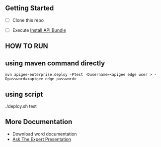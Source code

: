 ## Getting Started
- [ ] Clone this repo
- [ ] Execute [Install API Bundle](https://github.com/apigee/apigee-deploy-maven-plugin/tree/master/samples#using-maven-command-directly)


HOW TO RUN 
-----------

using maven command directly
-----------------------------
```
mvn apigee-enterprise:deploy -Ptest -Dusername=<apigee edge user > -Dpassword=<apigee edge password>
```

using script 
--------------
./deploy.sh  test <apigee edge login>

## More Documentation
* Download word documentation
* [Ask The Expert Presentation](https://community.apigee.com/learn/know-ask-expert-and-office-hours)